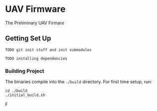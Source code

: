 # UAV Firmware
The Preliminary UAV Firmare

## Getting Set Up
`TODO git init stuff and init submodules`

`TODO installing dependencies`

### Building Project
The binaries compile into the `./build` directory.
For first time setup, run:
```
cd ./build
./initial_build.sh
```
F

